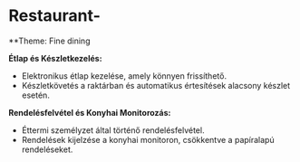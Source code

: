 # Restaurant-

**Theme: Fine dining

 **Étlap és Készletkezelés:**
   - Elektronikus étlap kezelése, amely könnyen frissíthető.
   - Készletkövetés a raktárban és automatikus értesítések alacsony készlet esetén.

**Rendelésfelvétel és Konyhai Monitorozás:**
   - Éttermi személyzet által történő rendelésfelvétel.
   - Rendelések kijelzése a konyhai monitoron, csökkentve a papíralapú rendeléseket.
